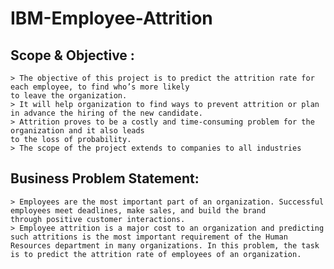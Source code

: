 # IBM-Employee-Attrition

## Scope & Objective :

 	> The objective of this project is to predict the attrition rate for each employee, to find who’s more likely 
    to leave the organization.
 	> It will help organization to find ways to prevent attrition or plan in advance the hiring of the new candidate.
 	> Attrition proves to be a costly and time-consuming problem for the organization and it also leads 
    to the loss of probability. 
 	> The scope of the project extends to companies to all industries
  
  
## Business Problem Statement:

 	> Employees are the most important part of an organization. Successful employees meet deadlines, make sales, and build the brand 
    through positive customer interactions.
 	> Employee attrition is a major cost to an organization and predicting such attritions is the most important requirement of the Human 
    Resources department in many organizations. In this problem, the task is to predict the attrition rate of employees of an organization.

